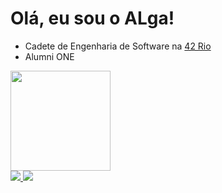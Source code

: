 # Olá, eu sou o ALga!

- Cadete de Engenharia de Software na [42 Rio](https://42.rio/)
- Alumni ONE

<img height="160em" src="https://github-readme-stats.vercel.app/api/top-langs/?username=algacyr-melo&layout=compact&langs_count=6&theme=dracula"/>

<div>
  <a href="https://www.linkedin.com/in/algacyr-melo/" target="_blank">
    <img src="https://img.shields.io/badge/-LinkedIn-%230077B5?style=for-the-badge&logo=linkedin&logoColor=white" target="_blank">
  </a>
  <a href = "mailto:algacyroalga@gmail.com">
    <img src="https://img.shields.io/badge/Gmail-D14836?style=for-the-badge&logo=gmail&logoColor=white" target="_blank">
  </a>
</div>
